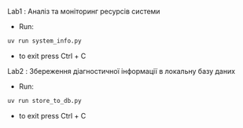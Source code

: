 Lab1 : Аналіз та моніторинг ресурсів системи  
- Run:  
```sh
uv run system_info.py  
```  
- to exit press Ctrl + C  
  
Lab2 : Збереження діагностичної інформації в локальну базу даних  
- Run:  
```sh
uv run store_to_db.py  
```  
- to exit press Ctrl + C  

